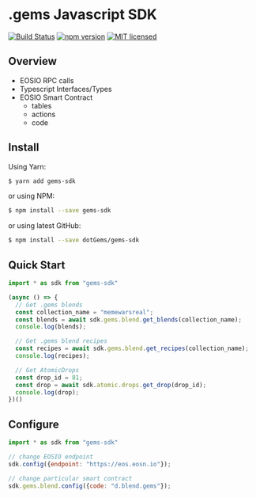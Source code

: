 # .gems Javascript SDK

[![Build Status](https://github.com/dotGems/gems-sdk/actions/workflows/test.yml/badge.svg)](https://github.com/dotGems/gems-sdk/actions/workflows/test.yml)
[![npm version](https://badge.fury.io/js/gems-sdk.svg)](https://badge.fury.io/js/gems-sdk)
[![MIT licensed](https://img.shields.io/badge/license-GNU-blue.svg)](https://raw.githubusercontent.com/dotGems/gems-sdk/master/LICENSE)

## Overview

- EOSIO RPC calls
- Typescript Interfaces/Types
- EOSIO Smart Contract
  - tables
  - actions
  - code

## Install

Using Yarn:

```bash
$ yarn add gems-sdk
```

or using NPM:

```bash
$ npm install --save gems-sdk
```

or using latest GitHub:

```bash
$ npm install --save dotGems/gems-sdk
```

## Quick Start

```js
import * as sdk from "gems-sdk"

(async () => {
  // Get .gems blends
  const collection_name = "memewarsreal";
  const blends = await sdk.gems.blend.get_blends(collection_name);
  console.log(blends);

  // Get .gems blend recipes
  const recipes = await sdk.gems.blend.get_recipes(collection_name);
  console.log(recipes);

  // Get AtomicDrops
  const drop_id = 81;
  const drop = await sdk.atomic.drops.get_drop(drop_id);
  console.log(drop);
})()
```

## Configure

```js
import * as sdk from "gems-sdk"

// change EOSIO endpoint
sdk.config({endpoint: "https://eos.eosn.io"});

// change particular smart contract
sdk.gems.blend.config({code: "d.blend.gems"});
```